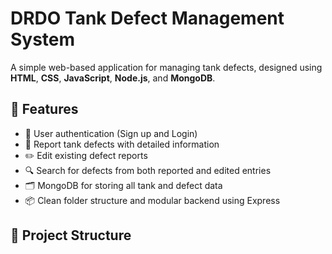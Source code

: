 # DRDO Tank Defect Management System

A simple web-based application for managing tank defects, designed using **HTML**, **CSS**, **JavaScript**, **Node.js**, and **MongoDB**.

## 🚀 Features

- 🔐 User authentication (Sign up and Login)
- 📝 Report tank defects with detailed information
- ✏️ Edit existing defect reports
- 🔍 Search for defects from both reported and edited entries
- 🗂️ MongoDB for storing all tank and defect data
- 📦 Clean folder structure and modular backend using Express

## 📁 Project Structure


